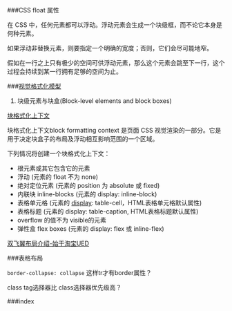 ###CSS float 属性

在 CSS 中，任何元素都可以浮动。浮动元素会生成一个块级框，而不论它本身是何种元素。

如果浮动非替换元素，则要指定一个明确的宽度；否则，它们会尽可能地窄。

假如在一行之上只有极少的空间可供浮动元素，那么这个元素会跳至下一行，这个过程会持续到某一行拥有足够的空间为止。


###[视觉格式化模型](https://developer.mozilla.org/zh-CN/docs/Web/Guide/CSS/Visual_formatting_model)

1. 块级元素与块盒(Block-level elements and block boxes)

[块格式化上下文](https://developer.mozilla.org/zh-CN/docs/Web/Guide/CSS/Block_formatting_context)


块格式化上下文block formatting context 是页面 CSS 视觉渲染的一部分。它是用于决定块盒子的布局及浮动相互影响范围的一个区域。

下列情况将创建一个块格式化上下文：

- 根元素或其它包含它的元素
- 浮动 (元素的 float 不为 none)
- 绝对定位元素 (元素的 position 为 absolute 或 fixed)
- 内联块 inline-blocks (元素的 display: inline-block)
- 表格单元格 (元素的 [display](https://developer.mozilla.org/zh-CN/docs/CSS/display): table-cell，HTML表格单元格默认属性)
- 表格标题 (元素的 display: table-caption, HTML表格标题默认属性)
- overflow 的值不为 visible的元素
- 弹性盒 flex boxes (元素的 display: flex 或 inline-flex)

[双飞翼布局介绍-始于淘宝UED](http://www.dqqd.me/flying-wing/)

###表格布局

`border-collapse: collapse` 这样tr才有border属性？

class tag选择器比 class选择器优先级高？


###index 

